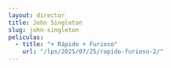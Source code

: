 ```yaml
---
layout: director
title: John Singleton
slug: john-singleton
peliculas:
  - title: "+ Rápido + Furioso"
    url: "/lps/2025/07/25/rapido-furioso-2/"
---
```

